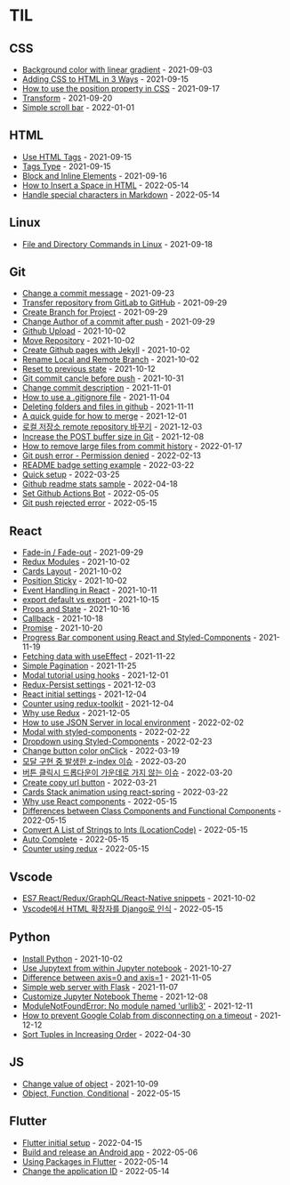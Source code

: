 # TIL

<!-- index starts -->
## CSS

* [Background color with linear gradient](https://github.com/greencoffee1635/TIL/blob/main/CSS/2021-09-02-Background-color-with-linear-gradient.md) - 2021-09-03
* [Adding CSS to HTML in 3 Ways](https://github.com/greencoffee1635/TIL/blob/main/CSS/2021-09-14-Three-ways-to-add-CSS-to-HTML.md) - 2021-09-15
* [How to use the position property in CSS](https://github.com/greencoffee1635/TIL/blob/main/CSS/2021-09-16-CSS-position-property.md) - 2021-09-17
* [Transform](https://github.com/greencoffee1635/TIL/blob/main/CSS/2021-09-20-Transform.md) - 2021-09-20
* [Simple scroll bar](https://github.com/greencoffee1635/TIL/blob/main/CSS/2022-01-01-Simple-scroll-bar.md) - 2022-01-01

## HTML

* [Use HTML Tags](https://github.com/greencoffee1635/TIL/blob/main/HTML/2021-09-04-Use-HTML-tags.md) - 2021-09-15
* [Tags Type](https://github.com/greencoffee1635/TIL/blob/main/HTML/2021-08-13-Tags.md) - 2021-09-15
* [Block and Inline Elements](https://github.com/greencoffee1635/TIL/blob/main/HTML/2021-09-16-Block-and-Inline-Elements.md) - 2021-09-16
* [How to Insert a Space in HTML](https://github.com/greencoffee1635/TIL/blob/main/HTML/2022-05-13-Insert-Space-in-HTML.md) - 2022-05-14
* [Handle special characters in Markdown](https://github.com/greencoffee1635/TIL/blob/main/HTML/2022-05-14-Handle-special-characters-in-Markdown.md) - 2022-05-14

## Linux

* [File and Directory Commands in Linux](https://github.com/greencoffee1635/TIL/blob/main/Linux/2021-09-17-file-and-directory-commands.md) - 2021-09-18

## Git

* [Change a commit message](https://github.com/greencoffee1635/TIL/blob/main/Git/2021-07-15-Git-changing-a-commit-message.md) - 2021-09-23
* [Transfer repository from GitLab to GitHub](https://github.com/greencoffee1635/TIL/blob/main/Git/2021-09-28-Transfer-repository-from-GitLab-to-GitHub.md) - 2021-09-29
* [Create Branch for Project](https://github.com/greencoffee1635/TIL/blob/main/Git/2021-07-16-Git-Create-Branch-for-Project.md) - 2021-09-29
* [Change Author of a commit after push](https://github.com/greencoffee1635/TIL/blob/main/Git/2021-09-29-Change-the-author-of-a-commit.md) - 2021-09-29
* [Github Upload](https://github.com/greencoffee1635/TIL/blob/main/Git/2021-06-20-Git-upload.md) - 2021-10-02
* [Move Repository](https://github.com/greencoffee1635/TIL/blob/main/Git/2021-08-25-Git-move-repository.md) - 2021-10-02
* [Create Github pages with Jekyll](https://github.com/greencoffee1635/TIL/blob/main/Git/2021-06-13-Git-Jekyll-Theme.md) - 2021-10-02
* [Rename Local and Remote Branch](https://github.com/greencoffee1635/TIL/blob/main/Git/2021-08-26-Git-Rename-Local-and-Remote-Branch.md) - 2021-10-02
* [Reset to previous state](https://github.com/greencoffee1635/TIL/blob/main/Git/2021-10-12-Git-reset-to-previous-state.md) - 2021-10-12
* [Git commit cancle before push](https://github.com/greencoffee1635/TIL/blob/main/Git/2021-10-31-Git-commit-cancle-before-push.md) - 2021-10-31
* [Change commit description](https://github.com/greencoffee1635/TIL/blob/main/Git/2021-11-01-Change-commit-description.md) - 2021-11-01
* [How to use a .gitignore file](https://github.com/greencoffee1635/TIL/blob/main/Git/2021-11-04-Git-ignore.md) - 2021-11-04
* [Deleting folders and files in github](https://github.com/greencoffee1635/TIL/blob/main/Git/2021-11-08-Delete-folders-and-files.md) - 2021-11-11
* [A quick guide for how to merge](https://github.com/greencoffee1635/TIL/blob/main/Git/2021-12-01-How-to-merge-two-branches.md) - 2021-12-01
* [로컬 저장소 remote repository 바꾸기](https://github.com/greencoffee1635/TIL/blob/main/Git/2021-12-03-Change-git-remote.md) - 2021-12-03
* [Increase the POST buffer size in Git](https://github.com/greencoffee1635/TIL/blob/main/Git/2021-12-08-Increase-postBuffer-size-in-git.md) - 2021-12-08
* [How to remove large files from commit history](https://github.com/greencoffee1635/TIL/blob/main/Git/2022-01-16-How-to-remove-large-files-from-commit-history.md) - 2022-01-17
* [Git push error - Permission denied](https://github.com/greencoffee1635/TIL/blob/main/Git/2022-02-13-Permission-denied-error.md) - 2022-02-13
* [README badge setting example](https://github.com/greencoffee1635/TIL/blob/main/Git/2022-03-13-README-badge-setting.md) - 2022-03-22
* [Quick setup](https://github.com/greencoffee1635/TIL/blob/main/Git/2022-03-25-Quick-setup.md) - 2022-03-25
* [Github readme stats sample](https://github.com/greencoffee1635/TIL/blob/main/Git/2022-04-16-Github-readme-stats-sample.md) - 2022-04-18
* [Set Github Actions Bot](https://github.com/greencoffee1635/TIL/blob/main/Git/2022-05-04-Set-github-actions-bot.md) - 2022-05-05
* [Git push rejected error](https://github.com/greencoffee1635/TIL/blob/main/Git/2021-06-14-Git-push-rejected-error.md) - 2022-05-15

## React

* [Fade-in / Fade-out](https://github.com/greencoffee1635/TIL/blob/main/React/2021-09-25-Fade-in-Fade-out-text-in-react.md) - 2021-09-29
* [Redux Modules](https://github.com/greencoffee1635/TIL/blob/main/React/2021-07-04-Redux.md) - 2021-10-02
* [Cards Layout](https://github.com/greencoffee1635/TIL/blob/main/React/2021-07-18-Cards-Layout.md) - 2021-10-02
* [Position Sticky](https://github.com/greencoffee1635/TIL/blob/main/React/2021-07-17-Position-Sticky.md) - 2021-10-02
* [Event Handling in React](https://github.com/greencoffee1635/TIL/blob/main/React/2021-10-11-Event-Handling-in-React.md) - 2021-10-11
* [export default vs export](https://github.com/greencoffee1635/TIL/blob/main/React/2021-10-14-Difference-between-export-default-and-export.md) - 2021-10-15
* [Props and State](https://github.com/greencoffee1635/TIL/blob/main/React/2021-10-16-Props-and-State.md) - 2021-10-16
* [Callback](https://github.com/greencoffee1635/TIL/blob/main/React/2021-10-17-Callback-Hell-example.md) - 2021-10-18
* [Promise](https://github.com/greencoffee1635/TIL/blob/main/React/2021-10-18-Promise-example.md) - 2021-10-20
* [Progress Bar component using React and Styled-Components](https://github.com/greencoffee1635/TIL/blob/main/React/2021-11-19-ProgressBar-component-using-React-and-Styled-Components.md) - 2021-11-19
* [Fetching data with useEffect](https://github.com/greencoffee1635/TIL/blob/main/React/2021-11-20-Fetching-data-with-useEffect.md) - 2021-11-22
* [Simple Pagination](https://github.com/greencoffee1635/TIL/blob/main/React/2021-11-24-Simple-Pagination.md) - 2021-11-25
* [Modal tutorial using hooks](https://github.com/greencoffee1635/TIL/blob/main/React/2021-11-28-Modal-tutorial-using-hooks.md) - 2021-12-01
* [Redux-Persist settings](https://github.com/greencoffee1635/TIL/blob/main/React/2021-12-02-How-to-use-Redux-Persist.md) - 2021-12-03
* [React initial settings](https://github.com/greencoffee1635/TIL/blob/main/React/2021-12-03-React-initial-setting.md) - 2021-12-04
* [Counter using redux-toolkit](https://github.com/greencoffee1635/TIL/blob/main/React/2021-12-05-Counter-using-Redux-Toolkit.md) - 2021-12-04
* [Why use Redux](https://github.com/greencoffee1635/TIL/blob/main/React/2021-12-05-Why-use-Redux.md) - 2021-12-05
* [How to use JSON Server in local environment](https://github.com/greencoffee1635/TIL/blob/main/React/2022-02-02-How-to-use-JSON-Server-in-local-environment.md) - 2022-02-02
* [Modal with styled-components](https://github.com/greencoffee1635/TIL/blob/main/React/2022-02-21-Modal-using-styled-components.md) - 2022-02-22
* [Dropdown using Styled-Components](https://github.com/greencoffee1635/TIL/blob/main/React/2022-02-23-Dropdown-using-styled-components.md) - 2022-02-23
* [Change button color onClick](https://github.com/greencoffee1635/TIL/blob/main/React/2022-02-25-Change-button-color-onClick.md) - 2022-03-19
* [모달 구현 중 발생한 z-index 이슈](https://github.com/greencoffee1635/TIL/blob/main/React/2022-02-22-Modal-with-z-index-issue.md) - 2022-03-20
* [버튼 클릭시 드롭다운이 가운데로 가지 않는 이슈](https://github.com/greencoffee1635/TIL/blob/main/React/2022-02-24-Dropdown-center-alignment-to-button.md) - 2022-03-20
* [Create copy url button](https://github.com/greencoffee1635/TIL/blob/main/React/2022-03-06-Create-copy-url-button.md) - 2022-03-21
* [Cards Stack animation using react-spring](https://github.com/greencoffee1635/TIL/blob/main/React/2022-03-21-Card-stack-animation-using-react-spring.md) - 2022-03-22
* [Why use React components](https://github.com/greencoffee1635/TIL/blob/main/React/2021-07-13-Why-use-React-components.md) - 2022-05-15
* [Differences between Class Components and Functional Components](https://github.com/greencoffee1635/TIL/blob/main/React/2021-07-12-Class-Components-vs-Functional-Components-in-React.md) - 2022-05-15
* [Convert A List of Strings to Ints (LocationCode)](https://github.com/greencoffee1635/TIL/blob/main/React/2021-08-06-Convert-A-List-of-Strings-to-Ints(LocationCode).md) - 2022-05-15
* [Auto Complete](https://github.com/greencoffee1635/TIL/blob/main/React/2021-08-03-Auto-complete.md) - 2022-05-15
* [Counter using redux](https://github.com/greencoffee1635/TIL/blob/main/React/2021-12-04-Counter-using-Redux.md) - 2022-05-15

## Vscode

* [ES7 React/Redux/GraphQL/React-Native snippets](https://github.com/greencoffee1635/TIL/blob/main/Vscode/2021-07-26-Vscode-shortcut-keys.md) - 2021-10-02
* [Vscode에서 HTML 확장자를 Django로 인식](https://github.com/greencoffee1635/TIL/blob/main/Vscode/2021-08-30-Vscode-HTML-files-recognized-as-Django-template.md) - 2022-05-15

## Python

* [Install Python](https://github.com/greencoffee1635/TIL/blob/main/Python/2021-06-16-Python-Anaconda3.md) - 2021-10-02
* [Use Jupytext from within Jupyter notebook](https://github.com/greencoffee1635/TIL/blob/main/Python/2021-10-26-Use-Jupytext-from-within-Jupyter-notebook.md) - 2021-10-27
* [Difference between axis=0 and axis=1](https://github.com/greencoffee1635/TIL/blob/main/Python/2021-11-05-Difference-between-axis=0-and-axis=1.md) - 2021-11-05
* [Simple web server with Flask](https://github.com/greencoffee1635/TIL/blob/main/Python/2021-11-07-Simple-web-server-with-Flask.md) - 2021-11-07
* [Customize Jupyter Notebook Theme](https://github.com/greencoffee1635/TIL/blob/main/Python/2021-12-08-Change-theme-in-Jupyter-notebook.md) - 2021-12-08
* [ModuleNotFoundError: No module named 'urllib3'](https://github.com/greencoffee1635/TIL/blob/main/Python/2021-12-10-No-module-named-'urllib3'.md) - 2021-12-11
* [How to prevent Google Colab from disconnecting on a timeout](https://github.com/greencoffee1635/TIL/blob/main/Python/2021-12-11-How-to-prevent-colab-from-disconnecting.md) - 2021-12-12
* [Sort Tuples in Increasing Order](https://github.com/greencoffee1635/TIL/blob/main/Python/2022-04-29-Sort-Tuples-in-Increasing-Order.md) - 2022-04-30

## JS

* [Change value of object](https://github.com/greencoffee1635/TIL/blob/main/JS/2021-10-08-Change-object-value-in-array.md) - 2021-10-09
* [Object&#44; Function&#44; Conditional](https://github.com/greencoffee1635/TIL/blob/main/JS/2021-08-25-JS-object-return-conditional.md) - 2022-05-15

## Flutter

* [Flutter initial setup](https://github.com/greencoffee1635/TIL/blob/main/Flutter/2022-04-15-Flutter-initial-setup.md) - 2022-04-15
* [Build and release an Android app](https://github.com/greencoffee1635/TIL/blob/main/Flutter/2022-05-06-Build-and-release-an-Android-app.md) - 2022-05-06
* [Using Packages in Flutter](https://github.com/greencoffee1635/TIL/blob/main/Flutter/2022-05-12-Using-packages-in-Flutter.md) - 2022-05-14
* [Change the application ID](https://github.com/greencoffee1635/TIL/blob/main/Flutter/2022-05-13-Change-application-ID.md) - 2022-05-14
<!-- index ends -->